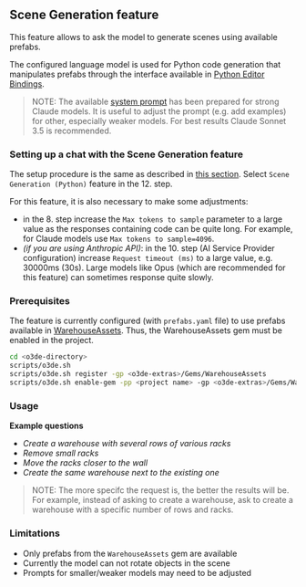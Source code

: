 ## Scene Generation feature

This feature allows to ask the model to generate scenes using available prefabs.

The configured language model is used for Python code generation that manipulates prefabs through the interface available in [Python Editor Bindings](https://docs.o3de.org/docs/user-guide/editor/editor-automation/).

>NOTE: The available [system prompt](prompt_templates/layout_designer_system_prompt_template.md) has been prepared for strong Claude models. It is useful to adjust the prompt (e.g. add examples) for other, especially weaker models. For best results Claude Sonnet 3.5 is recommended.

### Setting up a chat with the Scene Generation feature

The setup procedure is the same as described in [this section](../../../../../docs/gettingStarted.md#setting-up-a-new-vendor-and-a-chat-with-o3de-assistant-feature). Select `Scene Generation (Python)` feature in the 12. step.

For this feature, it is also necessary to make some adjustments:
-  in the 8. step increase the `Max tokens to sample` parameter to a large value as the responses containing code can be quite long. For example, for Claude models use `Max tokens to sample=4096`.
- _(if you are using Anthropic API)_:  in the 10. step (AI Service Provider configuration) increase `Request timeout (ms)` to a large value, e.g. 30000ms (30s). Large models like Opus (which are recommended for this feature) can sometimes response quite slowly.

### Prerequisites

The feature is currently configured (with `prefabs.yaml` file) to use prefabs available in [WarehouseAssets](https://github.com/RobotecAI/o3de-extras/tree/development/Gems/WarehouseAssets). Thus, the WarehouseAssets gem must be enabled in the project.

```sh
cd <o3de-directory>
scripts/o3de.sh
scripts/o3de.sh register -gp <o3de-extras>/Gems/WarehouseAssets
scripts/o3de.sh enable-gem -pp <project name> -gp <o3de-extras>/Gems/WarehouseAssets
```

### Usage

**Example questions**

- *Create a warehouse with several rows of various racks*
- *Remove small racks*
- *Move the racks closer to the wall*
- *Create the same warehouse next to the existing one*

>NOTE: The more specifc the request is, the better the results will be. For example, instead of asking to create a warehouse, ask to create a warehouse with a specific number of rows and racks.

### Limitations

- Only prefabs from the `WarehouseAssets` gem are available
- Currently the model can not rotate objects in the scene
- Prompts for smaller/weaker models may need to be adjusted
